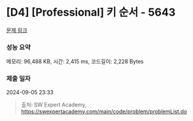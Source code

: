 # [D4] [Professional] 키 순서 - 5643 

[문제 링크](https://swexpertacademy.com/main/code/problem/problemDetail.do?contestProbId=AWXQsLWKd5cDFAUo) 

### 성능 요약

메모리: 96,488 KB, 시간: 2,415 ms, 코드길이: 2,228 Bytes

### 제출 일자

2024-09-05 23:33



> 출처: SW Expert Academy, https://swexpertacademy.com/main/code/problem/problemList.do